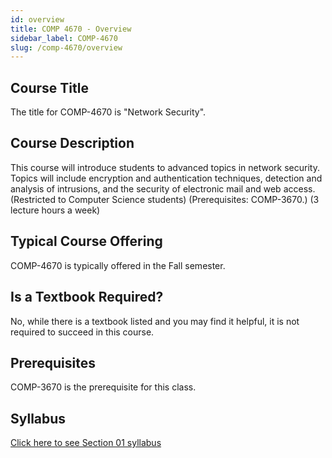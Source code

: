 ```yaml
---
id: overview
title: COMP 4670 - Overview
sidebar_label: COMP-4670
slug: /comp-4670/overview
---
```


## Course Title

The title for COMP-4670 is "Network Security".

## Course Description

This course will introduce students to advanced topics in network security. Topics will include encryption and authentication techniques, detection and analysis of intrusions, and the security of electronic mail and web access. (Restricted to Computer Science students) (Prerequisites: COMP-3670.) (3 lecture hours a week)

## Typical Course Offering

COMP-4670 is typically offered in the Fall semester.

## Is a Textbook Required?

No, while there is a textbook listed and you may find it helpful, it is not required to succeed in this course.

## Prerequisites

COMP-3670 is the prerequisite for this class.

## Syllabus

[Click here to see Section 01 syllabus](../../resources/syllabus/COMP-4670-01%20F24.pdf)


